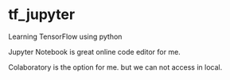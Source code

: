 # tf_jupyter

Learning TensorFlow using python

Jupyter Notebook is great online code editor for me.

Colaboratory is the option for me. but we can not access in local.
